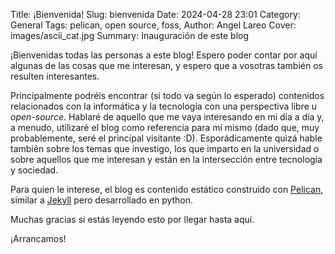 Title: ¡Bienvenida!
Slug: bienvenida
Date: 2024-04-28 23:01
Category: General
Tags: pelican, open source, foss, 
Author: Angel Lareo
Cover: images/ascii_cat.jpg
Summary: Inauguración de este blog

¡Bienvenidas todas las personas a este blog! Espero poder contar por aquí algunas de las cosas que me interesan, y espero que a vosotras también os resulten interesantes.

Principalmente podréis encontrar (si todo va según lo esperado) contenidos relacionados con la informática y la tecnología con una perspectiva libre u *open-source*. Hablaré de aquello que me vaya interesando en mi día a día y, a menudo, utilizaré el blog como referencia para mí mismo (dado que, muy probablemente, seré el principal visitante :D). Esporádicamente quizá hable también sobre los temas que investigo, los que imparto en la universidad o sobre aquellos que me interesan y están en la intersección entre tecnología y sociedad.

Para quien le interese, el blog es contenido estático construido con [Pelican](https://getpelican.com/), similar a [Jekyll](https://jekyllrb.com/) pero desarrollado en python. 

Muchas gracias si estás leyendo esto por llegar hasta aquí.

¡Arrancamos!
